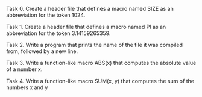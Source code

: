 Task 0. Create a header file that defines a macro named SIZE as an abbreviation for the token 1024.

Task 1. Create a header file that defines a macro named PI as an abbreviation for the token 3.14159265359.

Task 2. Write a program that prints the name of the file it was compiled from, followed by a new line.

Task 3. Write a function-like macro ABS(x) that computes the absolute value of a number x.

Task 4. Write a function-like macro SUM(x, y) that computes the sum of the numbers x and y

